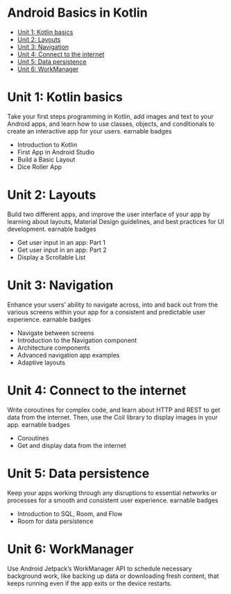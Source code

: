 <h1>Android Basics in Kotlin</h1>

- [Unit 1: Kotlin basics](#unit-1-kotlin-basics)
- [Unit 2: Layouts](#unit-2-layouts)
- [Unit 3: Navigation](#unit-3-navigation)
- [Unit 4: Connect to the internet](#unit-4-connect-to-the-internet)
- [Unit 5: Data persistence](#unit-5-data-persistence)
- [Unit 6: WorkManager](#unit-6-workmanager)

# Unit 1: Kotlin basics

Take your first steps programming in Kotlin, add images and text to your Android apps, and learn how to use classes, objects, and conditionals to create an interactive app for your users.
earnable badges

- Introduction to Kotlin
- First App in Android Studio
- Build a Basic Layout
- Dice Roller App

# Unit 2: Layouts

Build two different apps, and improve the user interface of your app by learning about layouts, Material Design guidelines, and best practices for UI development.
earnable badges

- Get user input in an app: Part 1
- Get user input in an app: Part 2
- Display a Scrollable List

# Unit 3: Navigation

Enhance your users’ ability to navigate across, into and back out from the various screens within your app for a consistent and predictable user experience.
earnable badges

- Navigate between screens
- Introduction to the Navigation component
- Architecture components
- Advanced navigation app examples
- Adaptive layouts

# Unit 4: Connect to the internet

Write coroutines for complex code, and learn about HTTP and REST to get data from the internet. Then, use the Coil library to display images in your app.
earnable badges

- Coroutines
- Get and display data from the internet

# Unit 5: Data persistence

Keep your apps working through any disruptions to essential networks or processes for a smooth and consistent user experience.
earnable badges

- Introduction to SQL, Room, and Flow
- Room for data persistence

# Unit 6: WorkManager

Use Android Jetpack’s WorkManager API to schedule necessary background work, like backing up data or downloading fresh content, that keeps running even if the app exits or the device restarts.
